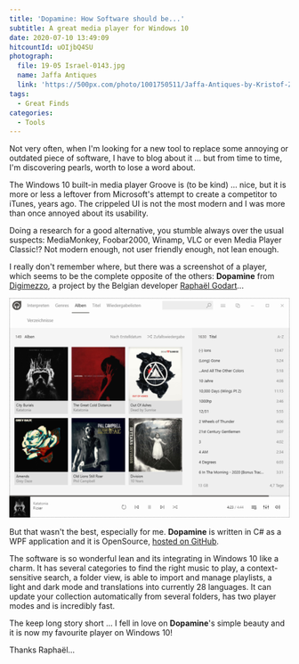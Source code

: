 ```yaml
---
title: 'Dopamine: How Software should be...'
subtitle: A great media player for Windows 10
date: 2020-07-10 13:49:09
hitcountId: uOIjbQ4SU
photograph:
  file: 19-05 Israel-0143.jpg
  name: Jaffa Antiques
  link: 'https://500px.com/photo/1001750511/Jaffa-Antiques-by-Kristof-Zerbe'
tags:
  - Great Finds
categories:
  - Tools
---
```


Not very often, when I'm looking for a new tool to replace some annoying or outdated piece of software, I have to blog about it ... but from time to time, I'm discovering pearls, worth to lose a word about.

The Windows 10 built-in media player Groove is (to be kind) ... nice, but it is more or less a leftover from Microsoft's attempt to create a competitor to iTunes, years ago. The crippeled UI is not the most modern and I was more than once annoyed about its usability.

Doing a research for a good alternative, you stumble always over the usual suspects: MediaMonkey, Foobar2000, Winamp, VLC or even Media Player Classic!? Not modern enough, not user friendly enough, not lean enough.

I really don't remember where, but there was a screenshot of a player, which seems to be the complete opposite of the others: **Dopamine** from [Digimezzo](https://www.digimezzo.com/software/), a project by the Belgian developer [Raphaël Godart](https://twitter.com/RaphaelGodart)...

![Screenshot Dopamine 2.0.2.](Dopamine-How-Software-should-be/screenshot_dopamine_202.png)
<!-- more -->

But that wasn't the best, especially for me. **Dopamine** is written in C# as a WPF application and it is OpenSource, [hosted on GitHub](https://github.com/digimezzo/dopamine-windows).

The software is so wonderful lean and its integrating in Windows 10 like a charm. It has several categories to find the right music to play, a context-sensitive search, a folder view, is able to import and manage playlists, a light and dark mode and translations into currently 28 languages. It can update your collection automatically from several folders, has two player modes and is incredibly fast.

The keep long story short ... I fell in love on **Dopamine**'s simple beauty and it is now my favourite player on Windows 10! 

Thanks Raphaël...
